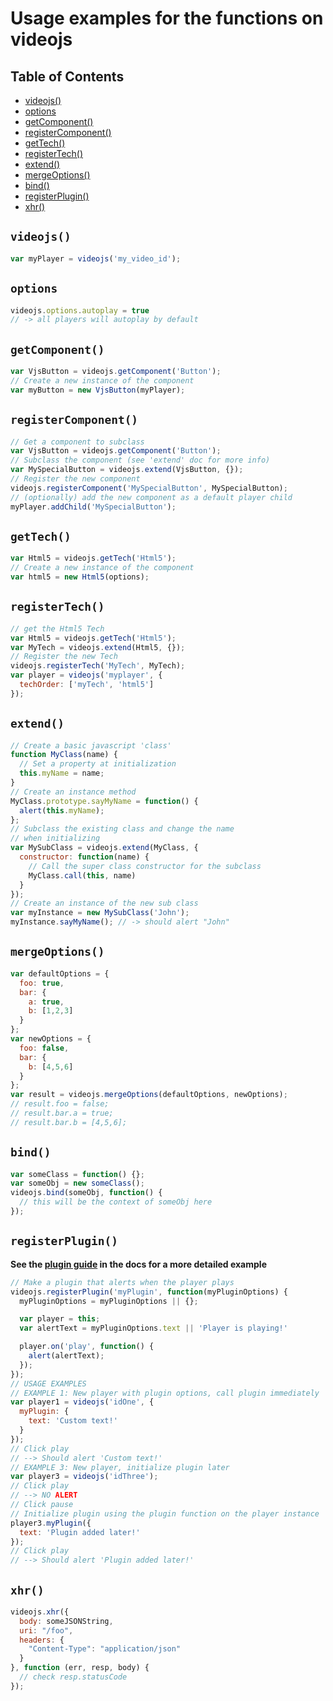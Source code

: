 # Usage examples for the functions on videojs

## Table of Contents

* [videojs()](#videojs)
* [options](#options)
* [getComponent()](#getcomponent)
* [registerComponent()](#registercomponent)
* [getTech()](#gettech)
* [registerTech()](#registertech)
* [extend()](#extend)
* [mergeOptions()](#mergeoptions)
* [bind()](#bind)
* [registerPlugin()](#registerplugin)
* [xhr()](#xhr)

## `videojs()`

```js
var myPlayer = videojs('my_video_id');
```

## `options`

```js
videojs.options.autoplay = true
// -> all players will autoplay by default
```

## `getComponent()`

```js
var VjsButton = videojs.getComponent('Button');
// Create a new instance of the component
var myButton = new VjsButton(myPlayer);
```

## `registerComponent()`

```js
// Get a component to subclass
var VjsButton = videojs.getComponent('Button');
// Subclass the component (see 'extend' doc for more info)
var MySpecialButton = videojs.extend(VjsButton, {});
// Register the new component
videojs.registerComponent('MySpecialButton', MySpecialButton);
// (optionally) add the new component as a default player child
myPlayer.addChild('MySpecialButton');
```

## `getTech()`

```js
var Html5 = videojs.getTech('Html5');
// Create a new instance of the component
var html5 = new Html5(options);
```

## `registerTech()`

```js
// get the Html5 Tech
var Html5 = videojs.getTech('Html5');
var MyTech = videojs.extend(Html5, {});
// Register the new Tech
videojs.registerTech('MyTech', MyTech);
var player = videojs('myplayer', {
  techOrder: ['myTech', 'html5']
});
```

## `extend()`

```js
// Create a basic javascript 'class'
function MyClass(name) {
  // Set a property at initialization
  this.myName = name;
}
// Create an instance method
MyClass.prototype.sayMyName = function() {
  alert(this.myName);
};
// Subclass the existing class and change the name
// when initializing
var MySubClass = videojs.extend(MyClass, {
  constructor: function(name) {
    // Call the super class constructor for the subclass
    MyClass.call(this, name)
  }
});
// Create an instance of the new sub class
var myInstance = new MySubClass('John');
myInstance.sayMyName(); // -> should alert "John"
```

## `mergeOptions()`

```js
var defaultOptions = {
  foo: true,
  bar: {
    a: true,
    b: [1,2,3]
  }
};
var newOptions = {
  foo: false,
  bar: {
    b: [4,5,6]
  }
};
var result = videojs.mergeOptions(defaultOptions, newOptions);
// result.foo = false;
// result.bar.a = true;
// result.bar.b = [4,5,6];
```

## `bind()`

```js
var someClass = function() {};
var someObj = new someClass();
videojs.bind(someObj, function() {
  // this will be the context of someObj here
});
```

## `registerPlugin()`

**See the [plugin guide](/docs/guides/plugins.md) in the docs for a more detailed example**

```js
// Make a plugin that alerts when the player plays
videojs.registerPlugin('myPlugin', function(myPluginOptions) {
  myPluginOptions = myPluginOptions || {};

  var player = this;
  var alertText = myPluginOptions.text || 'Player is playing!'

  player.on('play', function() {
    alert(alertText);
  });
});
// USAGE EXAMPLES
// EXAMPLE 1: New player with plugin options, call plugin immediately
var player1 = videojs('idOne', {
  myPlugin: {
    text: 'Custom text!'
  }
});
// Click play
// --> Should alert 'Custom text!'
// EXAMPLE 3: New player, initialize plugin later
var player3 = videojs('idThree');
// Click play
// --> NO ALERT
// Click pause
// Initialize plugin using the plugin function on the player instance
player3.myPlugin({
  text: 'Plugin added later!'
});
// Click play
// --> Should alert 'Plugin added later!'
```

## `xhr()`

```js
videojs.xhr({
  body: someJSONString,
  uri: "/foo",
  headers: {
    "Content-Type": "application/json"
  }
}, function (err, resp, body) {
  // check resp.statusCode
});
```
